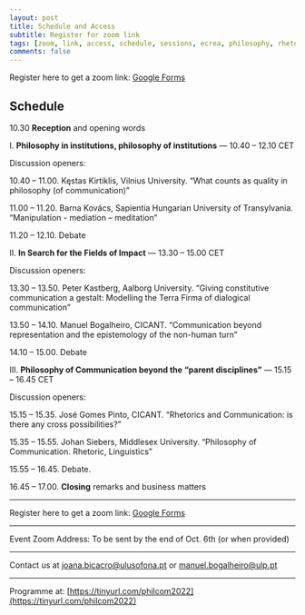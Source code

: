 ```yaml
---
layout: post
title: Schedule and Access
subtitle: Register for zoom link
tags: [zoom, link, access, schedule, sessions, ecrea, philosophy, rhetoric, communication]
comments: false
---
```



Register here to get a zoom link: [Google Forms](https://forms.gle/EnFbRLEA5t94eAiaA)



## Schedule

10.30 **Reception** and opening words


I.       **Philosophy in institutions, philosophy of institutions** — 10.40 – 12.10 CET


Discussion openers: 


10.40 – 11.00. Kęstas Kirtiklis, Vilnius University. “What counts as quality in philosophy (of communication)” 


11.00 – 11.20. Barna Kovács, Sapientia Hungarian University of Transylvania. “Manipulation - mediation – meditation”


11.20 – 12.10. Debate


II.       **In Search for the Fields of Impact** — 13.30 – 15.00 CET


Discussion openers: 


13.30 – 13.50. Peter Kastberg, Aalborg University. “Giving constitutive communication a gestalt: Modelling the Terra Firma of dialogical communication”


13.50 – 14.10. Manuel Bogalheiro, CICANT. “Communication beyond representation and the epistemology of the non-human turn”


14.10 – 15.00. Debate


III.      **Philosophy of Communication beyond the “parent disciplines”** — 15.15 – 16.45 CET 


Discussion openers:


15.15 – 15.35. José Gomes Pinto, CICANT. “Rhetorics and Communication: is there any cross possibilities?”


15.35 – 15.55. Johan Siebers, Middlesex University. “Philosophy of Communication. Rhetoric, Linguistics”


15.55 – 16.45. Debate.


16.45 – 17.00. **Closing** remarks and business matters



---


Register here to get a zoom link: [Google Forms](https://forms.gle/EnFbRLEA5t94eAiaA)


---
Event Zoom Address: To be sent by the end of Oct. 6th (or when provided)


---
Contact us at [joana.bicacro@ulusofona.pt](mailto:joana.bicacro@ulusofona.pt) or [manuel.bogalheiro@ulp.pt](mailto:manuel.bogalheiro@ulp.pt) 


---
Programme at: [https://tinyurl.com/philcom2022](https://tinyurl.com/philcom2022)
